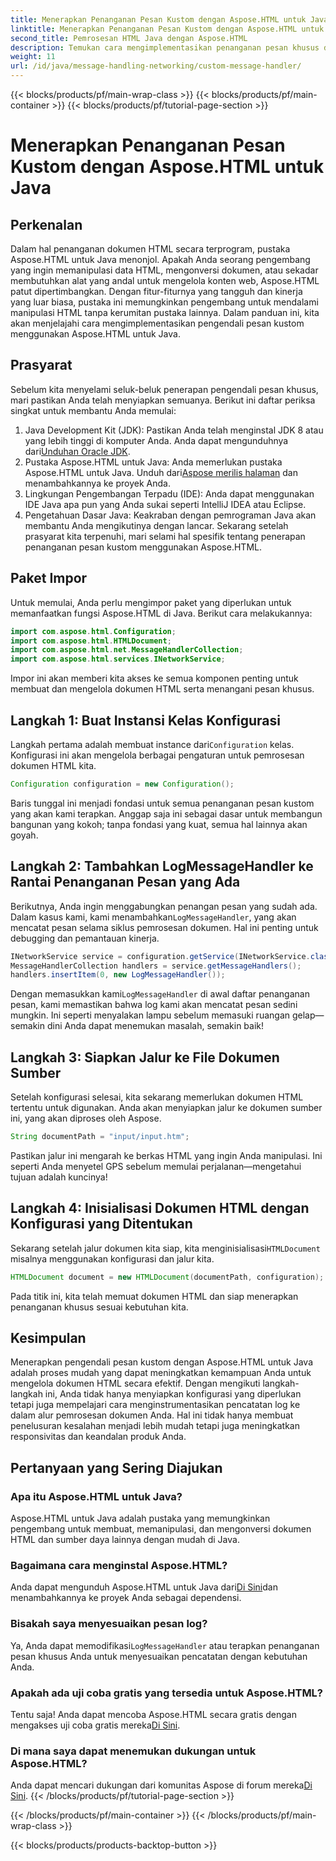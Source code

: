 ```yaml
---
title: Menerapkan Penanganan Pesan Kustom dengan Aspose.HTML untuk Java
linktitle: Menerapkan Penanganan Pesan Kustom dengan Aspose.HTML untuk Java
second_title: Pemrosesan HTML Java dengan Aspose.HTML
description: Temukan cara mengimplementasikan penanganan pesan khusus di Aspose.HTML untuk Java untuk meningkatkan pemrosesan dokumen dan menangani log secara efisien.
weight: 11
url: /id/java/message-handling-networking/custom-message-handler/
---
```


{{< blocks/products/pf/main-wrap-class >}}
{{< blocks/products/pf/main-container >}}
{{< blocks/products/pf/tutorial-page-section >}}

# Menerapkan Penanganan Pesan Kustom dengan Aspose.HTML untuk Java

## Perkenalan
Dalam hal penanganan dokumen HTML secara terprogram, pustaka Aspose.HTML untuk Java menonjol. Apakah Anda seorang pengembang yang ingin memanipulasi data HTML, mengonversi dokumen, atau sekadar membutuhkan alat yang andal untuk mengelola konten web, Aspose.HTML patut dipertimbangkan. Dengan fitur-fiturnya yang tangguh dan kinerja yang luar biasa, pustaka ini memungkinkan pengembang untuk mendalami manipulasi HTML tanpa kerumitan pustaka lainnya. Dalam panduan ini, kita akan menjelajahi cara mengimplementasikan pengendali pesan kustom menggunakan Aspose.HTML untuk Java.
## Prasyarat
Sebelum kita menyelami seluk-beluk penerapan pengendali pesan khusus, mari pastikan Anda telah menyiapkan semuanya. Berikut ini daftar periksa singkat untuk membantu Anda memulai:
1.  Java Development Kit (JDK): Pastikan Anda telah menginstal JDK 8 atau yang lebih tinggi di komputer Anda. Anda dapat mengunduhnya dari[Unduhan Oracle JDK](https://www.oracle.com/java/technologies/javase-jdk11-downloads.html).
2.  Pustaka Aspose.HTML untuk Java: Anda memerlukan pustaka Aspose.HTML untuk Java. Unduh dari[Aspose merilis halaman](https://releases.aspose.com/html/java/) dan menambahkannya ke proyek Anda.
3. Lingkungan Pengembangan Terpadu (IDE): Anda dapat menggunakan IDE Java apa pun yang Anda sukai seperti IntelliJ IDEA atau Eclipse. 
4. Pengetahuan Dasar Java: Keakraban dengan pemrograman Java akan membantu Anda mengikutinya dengan lancar.
Sekarang setelah prasyarat kita terpenuhi, mari selami hal spesifik tentang penerapan penanganan pesan kustom menggunakan Aspose.HTML.
## Paket Impor
Untuk memulai, Anda perlu mengimpor paket yang diperlukan untuk memanfaatkan fungsi Aspose.HTML di Java. Berikut cara melakukannya:
```java
import com.aspose.html.Configuration;
import com.aspose.html.HTMLDocument;
import com.aspose.html.net.MessageHandlerCollection;
import com.aspose.html.services.INetworkService;
```
Impor ini akan memberi kita akses ke semua komponen penting untuk membuat dan mengelola dokumen HTML serta menangani pesan khusus.
## Langkah 1: Buat Instansi Kelas Konfigurasi
 Langkah pertama adalah membuat instance dari`Configuration` kelas. Konfigurasi ini akan mengelola berbagai pengaturan untuk pemrosesan dokumen HTML kita. 
```java
Configuration configuration = new Configuration();
```
Baris tunggal ini menjadi fondasi untuk semua penanganan pesan kustom yang akan kami terapkan. Anggap saja ini sebagai dasar untuk membangun bangunan yang kokoh; tanpa fondasi yang kuat, semua hal lainnya akan goyah.
## Langkah 2: Tambahkan LogMessageHandler ke Rantai Penanganan Pesan yang Ada
 Berikutnya, Anda ingin menggabungkan penangan pesan yang sudah ada. Dalam kasus kami, kami menambahkan`LogMessageHandler`, yang akan mencatat pesan selama siklus pemrosesan dokumen. Hal ini penting untuk debugging dan pemantauan kinerja.
```java
INetworkService service = configuration.getService(INetworkService.class);
MessageHandlerCollection handlers = service.getMessageHandlers();
handlers.insertItem(0, new LogMessageHandler());
```
 Dengan memasukkan kami`LogMessageHandler` di awal daftar penanganan pesan, kami memastikan bahwa log kami akan mencatat pesan sedini mungkin. Ini seperti menyalakan lampu sebelum memasuki ruangan gelap—semakin dini Anda dapat menemukan masalah, semakin baik!
## Langkah 3: Siapkan Jalur ke File Dokumen Sumber
Setelah konfigurasi selesai, kita sekarang memerlukan dokumen HTML tertentu untuk digunakan. Anda akan menyiapkan jalur ke dokumen sumber ini, yang akan diproses oleh Aspose.
```java
String documentPath = "input/input.htm";
```
Pastikan jalur ini mengarah ke berkas HTML yang ingin Anda manipulasi. Ini seperti Anda menyetel GPS sebelum memulai perjalanan—mengetahui tujuan adalah kuncinya!
## Langkah 4: Inisialisasi Dokumen HTML dengan Konfigurasi yang Ditentukan
 Sekarang setelah jalur dokumen kita siap, kita menginisialisasi`HTMLDocument` misalnya menggunakan konfigurasi dan jalur kita. 
```java
HTMLDocument document = new HTMLDocument(documentPath, configuration);
```
Pada titik ini, kita telah memuat dokumen HTML dan siap menerapkan penanganan khusus sesuai kebutuhan kita.

## Kesimpulan
Menerapkan pengendali pesan kustom dengan Aspose.HTML untuk Java adalah proses mudah yang dapat meningkatkan kemampuan Anda untuk mengelola dokumen HTML secara efektif. Dengan mengikuti langkah-langkah ini, Anda tidak hanya menyiapkan konfigurasi yang diperlukan tetapi juga mempelajari cara menginstrumentasikan pencatatan log ke dalam alur pemrosesan dokumen Anda. Hal ini tidak hanya membuat penelusuran kesalahan menjadi lebih mudah tetapi juga meningkatkan responsivitas dan keandalan produk Anda.
## Pertanyaan yang Sering Diajukan
### Apa itu Aspose.HTML untuk Java?
Aspose.HTML untuk Java adalah pustaka yang memungkinkan pengembang untuk membuat, memanipulasi, dan mengonversi dokumen HTML dan sumber daya lainnya dengan mudah di Java.
### Bagaimana cara menginstal Aspose.HTML?
 Anda dapat mengunduh Aspose.HTML untuk Java dari[Di Sini](https://releases.aspose.com/html/java/)dan menambahkannya ke proyek Anda sebagai dependensi.
### Bisakah saya menyesuaikan pesan log?
 Ya, Anda dapat memodifikasi`LogMessageHandler` atau terapkan penanganan pesan khusus Anda untuk menyesuaikan pencatatan dengan kebutuhan Anda.
### Apakah ada uji coba gratis yang tersedia untuk Aspose.HTML?
 Tentu saja! Anda dapat mencoba Aspose.HTML secara gratis dengan mengakses uji coba gratis mereka[Di Sini](https://releases.aspose.com/).
### Di mana saya dapat menemukan dukungan untuk Aspose.HTML?
 Anda dapat mencari dukungan dari komunitas Aspose di forum mereka[Di Sini](https://forum.aspose.com/c/html/29).
{{< /blocks/products/pf/tutorial-page-section >}}

{{< /blocks/products/pf/main-container >}}
{{< /blocks/products/pf/main-wrap-class >}}

{{< blocks/products/products-backtop-button >}}
